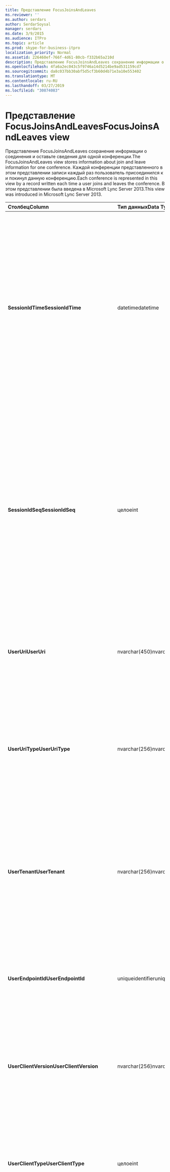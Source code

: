 ```yaml
---
title: Представление FocusJoinsAndLeaves
ms.reviewer: ''
ms.author: serdars
author: SerdarSoysal
manager: serdars
ms.date: 3/9/2015
ms.audience: ITPro
ms.topic: article
ms.prod: skype-for-business-itpro
localization_priority: Normal
ms.assetid: 226460ef-766f-4d61-80cb-f332b65a210d
description: Представление FocusJoinsAndLeaves сохранение информации о соединения и оставьте сведения для одной конференции. Каждой конференции представленного в этом представлении записи каждый раз пользователь присоединился к и покинул данную конференцию. В этом представлении была введена в Microsoft Lync Server 2013.
ms.openlocfilehash: 4fa6a2ec043c5f9746a14d5214be9ad531159cd7
ms.sourcegitcommit: da8c037bb30abf5d5cf3b60d4b71e3a10e553402
ms.translationtype: MT
ms.contentlocale: ru-RU
ms.lasthandoff: 03/27/2019
ms.locfileid: "30874083"
---
```

# <a name="focusjoinsandleaves-view"></a><span data-ttu-id="073b0-105">Представление FocusJoinsAndLeaves</span><span class="sxs-lookup"><span data-stu-id="073b0-105">FocusJoinsAndLeaves view</span></span>
 
<span data-ttu-id="073b0-106">Представление FocusJoinsAndLeaves сохранение информации о соединения и оставьте сведения для одной конференции.</span><span class="sxs-lookup"><span data-stu-id="073b0-106">The FocusJoinsAndLeaves view stores information about join and leave information for one conference.</span></span> <span data-ttu-id="073b0-107">Каждой конференции представленного в этом представлении записи каждый раз пользователь присоединился к и покинул данную конференцию.</span><span class="sxs-lookup"><span data-stu-id="073b0-107">Each conference is represented in this view by a record written each time a user joins and leaves the conference.</span></span> <span data-ttu-id="073b0-108">В этом представлении была введена в Microsoft Lync Server 2013.</span><span class="sxs-lookup"><span data-stu-id="073b0-108">This view was introduced in Microsoft Lync Server 2013.</span></span>
  
|<span data-ttu-id="073b0-109">**Столбец**</span><span class="sxs-lookup"><span data-stu-id="073b0-109">**Column**</span></span>|<span data-ttu-id="073b0-110">**Тип данных**</span><span class="sxs-lookup"><span data-stu-id="073b0-110">**Data Type**</span></span>|<span data-ttu-id="073b0-111">**Сведения**</span><span class="sxs-lookup"><span data-stu-id="073b0-111">**Details**</span></span>|
|:-----|:-----|:-----|
|<span data-ttu-id="073b0-112">**SessionIdTime**</span><span class="sxs-lookup"><span data-stu-id="073b0-112">**SessionIdTime**</span></span> <br/> |<span data-ttu-id="073b0-113">datetime</span><span class="sxs-lookup"><span data-stu-id="073b0-113">datetime</span></span>  <br/> |<span data-ttu-id="073b0-114">Время создания экземпляра конференции.</span><span class="sxs-lookup"><span data-stu-id="073b0-114">Time of conference instance.</span></span> <span data-ttu-id="073b0-115">Используется совместно с SessionIdSeq для уникальной идентификации экземпляра конференции.</span><span class="sxs-lookup"><span data-stu-id="073b0-115">Used in conjunction with SessionIdSeq to uniquely identify a conference instance.</span></span> <span data-ttu-id="073b0-116">В разделе [Таблица конференций в Скайп для Business Server 2015](conferences.md) для получения дополнительных сведений.</span><span class="sxs-lookup"><span data-stu-id="073b0-116">See the [Conferences table in Skype for Business Server 2015](conferences.md) for more information.</span></span> <br/> |
|<span data-ttu-id="073b0-117">**SessionIdSeq**</span><span class="sxs-lookup"><span data-stu-id="073b0-117">**SessionIdSeq**</span></span> <br/> |<span data-ttu-id="073b0-118">целое</span><span class="sxs-lookup"><span data-stu-id="073b0-118">int</span></span>  <br/> |<span data-ttu-id="073b0-119">Номер идентификатора для определения экземпляра в конференции.</span><span class="sxs-lookup"><span data-stu-id="073b0-119">ID number to identify the conference instance.</span></span> <span data-ttu-id="073b0-120">Используется в сочетании с SessionIdTime для уникальной идентификации экземпляра конференции.</span><span class="sxs-lookup"><span data-stu-id="073b0-120">Used in conjunction with SessionIdTime to uniquely identify a conference instance.</span></span> <span data-ttu-id="073b0-121">В разделе [Таблица конференций в Скайп для Business Server 2015](conferences.md) для получения дополнительных сведений.</span><span class="sxs-lookup"><span data-stu-id="073b0-121">See the [Conferences table in Skype for Business Server 2015](conferences.md) for more information.</span></span> <br/> |
|<span data-ttu-id="073b0-122">**UserUri**</span><span class="sxs-lookup"><span data-stu-id="073b0-122">**UserUri**</span></span> <br/> |<span data-ttu-id="073b0-123">nvarchar(450)</span><span class="sxs-lookup"><span data-stu-id="073b0-123">nvarchar(450)</span></span>  <br/> |<span data-ttu-id="073b0-124">URI пользователя, сведения о подключении или отключении от конференции были записаны.</span><span class="sxs-lookup"><span data-stu-id="073b0-124">URI of the user whose conference join/leave information was captured.</span></span>  <br/> |
|<span data-ttu-id="073b0-125">**UserUriType**</span><span class="sxs-lookup"><span data-stu-id="073b0-125">**UserUriType**</span></span> <br/> |<span data-ttu-id="073b0-126">nvarchar(256)</span><span class="sxs-lookup"><span data-stu-id="073b0-126">nvarchar(256)</span></span>  <br/> |<span data-ttu-id="073b0-127">Тип URI пользователя, сведения о подключении или отключении от конференции были записаны.</span><span class="sxs-lookup"><span data-stu-id="073b0-127">Type of URI of the user whose conference join/leave information was captured.</span></span> <span data-ttu-id="073b0-128">В [таблице UriTypes](uritypes.md) для получения дополнительных сведений см.</span><span class="sxs-lookup"><span data-stu-id="073b0-128">See the [UriTypes table](uritypes.md) for more information.</span></span> <br/> |
|<span data-ttu-id="073b0-129">**UserTenant**</span><span class="sxs-lookup"><span data-stu-id="073b0-129">**UserTenant**</span></span> <br/> |<span data-ttu-id="073b0-130">nvarchar(256)</span><span class="sxs-lookup"><span data-stu-id="073b0-130">nvarchar(256)</span></span>  <br/> |<span data-ttu-id="073b0-131">Клиент пользователя, сведения о подключении или отключении от конференции были записаны.</span><span class="sxs-lookup"><span data-stu-id="073b0-131">Tenant of the user whose conference join/leave information was captured.</span></span> <span data-ttu-id="073b0-132">В [таблице клиентов](tenants.md) для получения дополнительных сведений см.</span><span class="sxs-lookup"><span data-stu-id="073b0-132">See the [Tenants table](tenants.md) for more information.</span></span> <br/> |
|<span data-ttu-id="073b0-133">**UserEndpointId**</span><span class="sxs-lookup"><span data-stu-id="073b0-133">**UserEndpointId**</span></span> <br/> |<span data-ttu-id="073b0-134">uniqueidentifier</span><span class="sxs-lookup"><span data-stu-id="073b0-134">uniqueidentifier</span></span>  <br/> |<span data-ttu-id="073b0-135">Уникальный идентификатор пользователя, чьи сведения о подключении или отключении от конференции были записаны.</span><span class="sxs-lookup"><span data-stu-id="073b0-135">Unique identifier of the user whose conference join/leave information was captured.</span></span>  <br/> |
|<span data-ttu-id="073b0-136">**UserClientVersion**</span><span class="sxs-lookup"><span data-stu-id="073b0-136">**UserClientVersion**</span></span> <br/> |<span data-ttu-id="073b0-137">nvarchar(256)</span><span class="sxs-lookup"><span data-stu-id="073b0-137">nvarchar(256)</span></span>  <br/> |<span data-ttu-id="073b0-138">Версия клиента пользователя, сведения о подключении или отключении от конференции были записаны.</span><span class="sxs-lookup"><span data-stu-id="073b0-138">Version of client used by the user whose conference join/leave information was captured.</span></span>  <br/> |
|<span data-ttu-id="073b0-139">**UserClientType**</span><span class="sxs-lookup"><span data-stu-id="073b0-139">**UserClientType**</span></span> <br/> |<span data-ttu-id="073b0-140">целое</span><span class="sxs-lookup"><span data-stu-id="073b0-140">int</span></span>  <br/> |<span data-ttu-id="073b0-141">Клиент пользователя, сведения о подключении или отключении от конференции были записаны.</span><span class="sxs-lookup"><span data-stu-id="073b0-141">Client used by the user whose conference join/leave information was captured.</span></span> <span data-ttu-id="073b0-142">[Таблица useragentdef](useragentdef.md) Дополнительные сведения см.</span><span class="sxs-lookup"><span data-stu-id="073b0-142">See [UserAgentDef table](useragentdef.md) for more details.</span></span> <br/> |
|<span data-ttu-id="073b0-143">**UserClientCategory**</span><span class="sxs-lookup"><span data-stu-id="073b0-143">**UserClientCategory**</span></span> <br/> |<span data-ttu-id="073b0-144">nvarchar(64)</span><span class="sxs-lookup"><span data-stu-id="073b0-144">nvarchar(64)</span></span>  <br/> |<span data-ttu-id="073b0-145">Имя категории клиента, используемого пользователем, сведения о подключении или отключении от конференции были записаны.</span><span class="sxs-lookup"><span data-stu-id="073b0-145">Name of the category of the client used by the user whose conference join/leave information was captured.</span></span>  <br/> |
|<span data-ttu-id="073b0-146">**FocusUserInstance**</span><span class="sxs-lookup"><span data-stu-id="073b0-146">**FocusUserInstance**</span></span> <br/> |<span data-ttu-id="073b0-147">целое</span><span class="sxs-lookup"><span data-stu-id="073b0-147">int</span></span>  <br/> ||
|<span data-ttu-id="073b0-148">**IsuserInternal**</span><span class="sxs-lookup"><span data-stu-id="073b0-148">**IsuserInternal**</span></span> <br/> |<span data-ttu-id="073b0-149">бит</span><span class="sxs-lookup"><span data-stu-id="073b0-149">bit</span></span>  <br/> |<span data-ttu-id="073b0-150">Разряд, указывающий, является ли пользователь внутренним или нет.</span><span class="sxs-lookup"><span data-stu-id="073b0-150">Bit that represents whether the user is an internal user or not.</span></span>  <br/> |
|<span data-ttu-id="073b0-151">**DialogSessionIdTime**</span><span class="sxs-lookup"><span data-stu-id="073b0-151">**DialogSessionIdTime**</span></span> <br/> |<span data-ttu-id="073b0-152">datetime</span><span class="sxs-lookup"><span data-stu-id="073b0-152">datetime</span></span>  <br/> |<span data-ttu-id="073b0-153">Время запроса сеанса.</span><span class="sxs-lookup"><span data-stu-id="073b0-153">Time of session request.</span></span> <span data-ttu-id="073b0-154">Используется совместно с SessionIdSeq для уникальной идентификации сеанса.</span><span class="sxs-lookup"><span data-stu-id="073b0-154">Used in conjunction with SessionIdSeq to uniquely identify a session.</span></span> <span data-ttu-id="073b0-155">В разделе [диалоговых окон в таблице в Скайп для Business Server 2015](dialogs.md) для получения дополнительных сведений.</span><span class="sxs-lookup"><span data-stu-id="073b0-155">See the [Dialogs table in Skype for Business Server 2015](dialogs.md) for more information.</span></span> <br/> |
|<span data-ttu-id="073b0-156">**DialogSessionIdSeq**</span><span class="sxs-lookup"><span data-stu-id="073b0-156">**DialogSessionIdSeq**</span></span> <br/> |<span data-ttu-id="073b0-157">целое</span><span class="sxs-lookup"><span data-stu-id="073b0-157">int</span></span>  <br/> |<span data-ttu-id="073b0-158">Если пользователь вошел в систему на нескольких компьютерах или устройствах в то же время, параметр UserInstance используется для уникальной идентификации комбинации пользователя и устройства.</span><span class="sxs-lookup"><span data-stu-id="073b0-158">If a user is logged on at multiple computers or devices at the same time, UserInstance is used to uniquely identify the user/device combination.</span></span>  <br/> |
|<span data-ttu-id="073b0-159">**DialogId**</span><span class="sxs-lookup"><span data-stu-id="073b0-159">**DialogId**</span></span> <br/> |<span data-ttu-id="073b0-160">varchar(775)</span><span class="sxs-lookup"><span data-stu-id="073b0-160">varchar(775)</span></span>  <br/> |<span data-ttu-id="073b0-161">Диалоговое окно идентификатор сеанса по протоколу SIP.</span><span class="sxs-lookup"><span data-stu-id="073b0-161">SIP dialog ID of the session.</span></span> <span data-ttu-id="073b0-162">Имеет формат: диалоговое окно, из тега; для тега.</span><span class="sxs-lookup"><span data-stu-id="073b0-162">The format is: dialog;from-tag;to-tag.</span></span>  <br/> |
|<span data-ttu-id="073b0-163">**UserJoinTime**</span><span class="sxs-lookup"><span data-stu-id="073b0-163">**UserJoinTime**</span></span> <br/> |<span data-ttu-id="073b0-164">datetime</span><span class="sxs-lookup"><span data-stu-id="073b0-164">datetime</span></span>  <br/> |<span data-ttu-id="073b0-165">Время, когда пользователь присоединился к конференции.</span><span class="sxs-lookup"><span data-stu-id="073b0-165">Time that the user joined the conference.</span></span>  <br/> |
|<span data-ttu-id="073b0-166">**UserLeaveTime**</span><span class="sxs-lookup"><span data-stu-id="073b0-166">**UserLeaveTime**</span></span> <br/> |<span data-ttu-id="073b0-167">datetime</span><span class="sxs-lookup"><span data-stu-id="073b0-167">datetime</span></span>  <br/> |<span data-ttu-id="073b0-168">Время, которое пользователь покинул конференцию.</span><span class="sxs-lookup"><span data-stu-id="073b0-168">Time that the user left the conference.</span></span>  <br/> |
|<span data-ttu-id="073b0-169">**UserRole**</span><span class="sxs-lookup"><span data-stu-id="073b0-169">**UserRole**</span></span> <br/> |<span data-ttu-id="073b0-170">nvarchar(256)</span><span class="sxs-lookup"><span data-stu-id="073b0-170">nvarchar(256)</span></span>  <br/> |<span data-ttu-id="073b0-171">Роль пользователя в конференции, например выступающий или участник.</span><span class="sxs-lookup"><span data-stu-id="073b0-171">User's role in the conference, such as Presenter or Attendee.</span></span>  <br/> |
   

